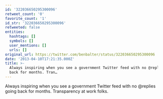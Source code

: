 ```yaml
---
id: '322036650295300096'
retweet_count: '0'
favorite_count: '1'
id_str: '322036650295300096'
retweeted: false
entities:
  hashtags: []
  symbols: []
  user_mentions: []
  urls: []
original_url: https://twitter.com/benbalter/status/322036650295300096
date: '2013-04-10T17:21:35.000Z'
title: >-
  Always inspiring when you see a government Twitter feed with no @replies going
  back for months. Tran…
---
```


Always inspiring when you see a government Twitter feed with no @replies going back for months. Transparency at work folks.